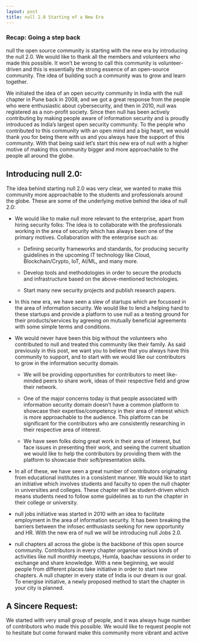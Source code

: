 ```yaml
---  
layout: post  
title: null 2.0 Starting of a New Era
---
```


### Recap: Going a step back

null the open source community is starting with the new era by introducing the null 2.0. We would like to thank all the members and volunteers who made this possible. It won’t be wrong to call this community is volunteer-driven and this is essentially the strong essence of an open-source community. The idea of building such a community was to grow and learn together.

<!--more-->

We initiated the idea of an open security community in India with the null chapter in Pune back in 2008, and we got a great response from the people who were enthusiastic about cybersecurity, and then in 2010, null was registered as a non-profit society. Since then null has been actively contributing by making people aware of information security and is proudly introduced as India’s largest open security community. To the people who contributed to this community with an open mind and a big heart, we would thank you for being there with us and you always have the support of this community. With that being said let’s start this new era of null with a higher motive of making this community bigger and more approachable to the people all around the globe.


## Introducing null 2.0:

The idea behind starting null 2.0 was very clear, we wanted to make this community more approachable to the students and professionals around the globe. These are some of the underlying motive behind the idea of null 2.0: 

* We would like to make null more relevant to the enterprise, apart from hiring security folks: The idea is to collaborate with the professionals working in the area of security which has always been one of the primary motives. Collaboration with the enterprise such as:

  * Defining security frameworks and standards, for producing security guidelines in the upcoming IT technology like Cloud, Blockchain/Crypto, IoT, AI/ML, and many more.

  * Develop tools and methodologies in order to secure the products and infrastructure based on the above-mentioned technologies.

  * Start many new security projects and publish research papers.
  
* In this new era, we have seen a slew of startups which are focussed in the area of information security. We would like to lend a helping hand to these startups and provide a platform to use null as a testing ground for their products/services by agreeing on mutually beneficial agreements with some simple terms and conditions.

* We would never have been this big without the volunteers who contributed to null and treated this community like their family. As said previously in this post, we want you to believe that you always have this community to support, and to start with we would like our contributors to grow in the information security domain.

    * We will be providing opportunities for contributors to meet like-minded peers to share work, ideas of their respective field and grow their network.

    * One of the major concerns today is that people associated with information security domain doesn’t have a common platform to showcase their expertise/competency in their area of interest which is more approachable to the audience. This platform can be significant for the contributors who are consistently researching in their respective area of interest.  

    * We have seen folks doing great work in their area of interest, but face issues in presenting their work, and seeing the current situation we would like to help the contributors by providing them with the platform to showcase their soft/presentation skills.

* In all of these, we have seen a great number of contributors originating from educational institutes in a consistent manner. We would like to start an initiative which involves students and faculty to open the null chapter in universities and colleges. These chapter will be student-driven which means students need to follow some guidelines as to run the chapter in their college or university.
 
* null jobs initiative was started in 2010 with an idea to facilitate employment in the area of information security. It has been breaking the barriers between the infosec enthusiasts seeking for new opportunity and HR. With the new era of null we will be introducing null Jobs 2.0.

* null chapters all across the globe is the backbone of this open source community. Contributors in every chapter organise various kinds of activities like null monthly meetups, Humla, baachav sessions in order to exchange and share knowledge. With a new beginning, we would people from different places take initiative in order to start new chapters. A null chapter in every state of India is our dream is our goal. To energise initiative, a  newly proposed method to start the chapter in your city is planned. 

## A Sincere Request:

We started with very small group of people, and it was always huge number of contributors who made this possible. We would like to request people not to hesitate but come forward make this community more vibrant and active

